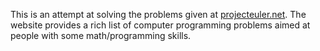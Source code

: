 This is an attempt at solving the problems given at [projecteuler.net](http://projecteuler.net/). The website provides a rich list of computer programming problems aimed at people with some math/programming skills.